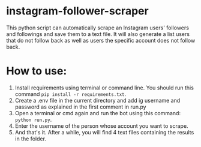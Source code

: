 # instagram-follower-scraper
This python script can automatically scrape an Instagram users' followers and followings and save them to a text file. It will also
generate a list users that do not follow back as well as users the specific account does not follow back.

# How to use:
1. Install requirements using terminal or command line. You should run this command ```pip install -r requirements.txt```.
2. Create a .env file in the current directory and add ig username and password as explained in the first comment in run.py
3. Open a terminal or cmd again and run the bot using this command: ```python run.py```.
4. Enter the username of the person whose account you want to scrape.
6. And that's it. After a while, you will find 4 text files containing the results in the folder.
